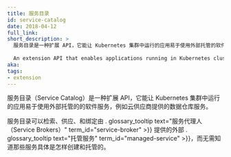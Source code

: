 ```yaml
---
title: 服务目录
id: service-catalog
date: 2018-04-12
full_link: 
short_description: >
  服务目录是一种扩展 API，它能让 Kubernetes 集群中运行的应用易于使用外部托管的软件服务，例如云供应商提供的数据仓库服务。
  
  An extension API that enables applications running in Kubernetes clusters to easily use external managed software offerings, such as a datastore service offered by a cloud provider.
aka: 
tags:
- extension
---
```


<!--
---
title: Service Catalog
id: service-catalog
date: 2018-04-12
full_link: 
short_description: >
  An extension API that enables applications running in Kubernetes clusters to easily use external managed software offerings, such as a datastore service offered by a cloud provider.

aka: 
tags:
- extension
---
-->

<!--
 An extension API that enables applications running in Kubernetes clusters to easily use external managed software offerings, such as a datastore service offered by a cloud provider.
-->

服务目录（Service Catalog）是一种扩展 API，它能让 Kubernetes 集群中运行的应用易于使用外部托管的的软件服务，例如云供应商提供的数据仓库服务。

<!--more--> 

<!--
It provides a way to list, provision, and bind with external . glossary_tooltip text="Managed Services" term_id="managed-service" >}} from . glossary_tooltip text="Service Brokers" term_id="service-broker" >}} without needing detailed knowledge about how those services are created or managed.
-->

服务目录可以检索、供应、和绑定由 . glossary_tooltip text="服务代理人（Service Brokers）" term_id="service-broker" >}} 提供的外部 . glossary_tooltip text="托管服务" term_id="managed-service" >}}，而无需知道那些服务具体是怎样创建和托管的。

